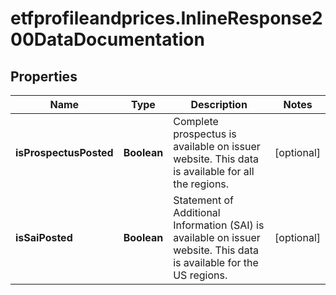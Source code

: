 # etfprofileandprices.InlineResponse200DataDocumentation

## Properties

Name | Type | Description | Notes
------------ | ------------- | ------------- | -------------
**isProspectusPosted** | **Boolean** | Complete prospectus is available on issuer website. This data is available for all the regions. | [optional] 
**isSaiPosted** | **Boolean** | Statement of Additional Information (SAI) is available on issuer website. This data is available for the US regions. | [optional] 



